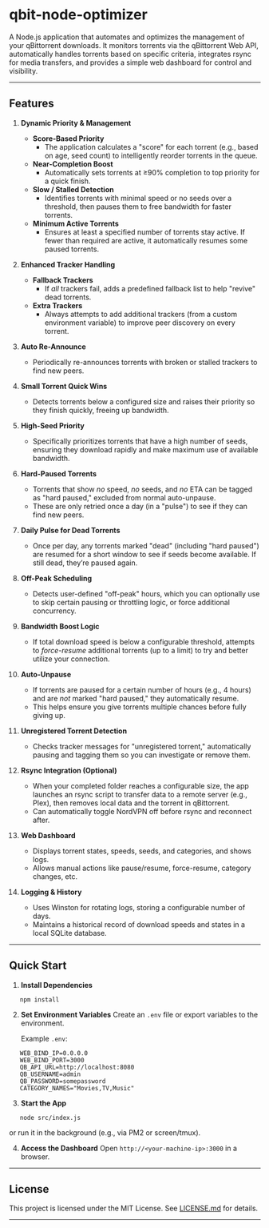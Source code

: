 # qbit-node-optimizer

A Node.js application that automates and optimizes the management of your qBittorrent downloads. It monitors torrents via the qBittorrent Web API, automatically handles torrents based on specific criteria, integrates rsync for media transfers, and provides a simple web dashboard for control and visibility.

---

## Features

1. **Dynamic Priority & Management**
   - **Score-Based Priority**
     - The application calculates a "score" for each torrent (e.g., based on age, seed count) to intelligently reorder torrents in the queue.
   - **Near-Completion Boost**
     - Automatically sets torrents at ≥90% completion to top priority for a quick finish.
   - **Slow / Stalled Detection**
     - Identifies torrents with minimal speed or no seeds over a threshold, then pauses them to free bandwidth for faster torrents.
   - **Minimum Active Torrents**
     - Ensures at least a specified number of torrents stay active. If fewer than required are active, it automatically resumes some paused torrents.

2. **Enhanced Tracker Handling**
   - **Fallback Trackers**
     - If *all* trackers fail, adds a predefined fallback list to help "revive" dead torrents.
   - **Extra Trackers**
     - Always attempts to add additional trackers (from a custom environment variable) to improve peer discovery on every torrent.

3. **Auto Re-Announce**
   - Periodically re-announces torrents with broken or stalled trackers to find new peers.

4. **Small Torrent Quick Wins**
   - Detects torrents below a configured size and raises their priority so they finish quickly, freeing up bandwidth.

5. **High-Seed Priority**
   - Specifically prioritizes torrents that have a high number of seeds, ensuring they download rapidly and make maximum use of available bandwidth.

6. **Hard-Paused Torrents**
   - Torrents that show *no* speed, *no* seeds, and *no* ETA can be tagged as "hard paused," excluded from normal auto-unpause.
   - These are only retried once a day (in a "pulse") to see if they can find new peers.

7. **Daily Pulse for Dead Torrents**
   - Once per day, any torrents marked "dead" (including "hard paused") are resumed for a short window to see if seeds become available. If still dead, they’re paused again.

8. **Off-Peak Scheduling**
   - Detects user-defined "off-peak" hours, which you can optionally use to skip certain pausing or throttling logic, or force additional concurrency.

9. **Bandwidth Boost Logic**
   - If total download speed is below a configurable threshold, attempts to *force-resume* additional torrents (up to a limit) to try and better utilize your connection.

10. **Auto-Unpause**
    - If torrents are paused for a certain number of hours (e.g., 4 hours) and are *not* marked "hard paused," they automatically resume.
    - This helps ensure you give torrents multiple chances before fully giving up.

11. **Unregistered Torrent Detection**
    - Checks tracker messages for "unregistered torrent," automatically pausing and tagging them so you can investigate or remove them.

12. **Rsync Integration (Optional)**
    - When your completed folder reaches a configurable size, the app launches an rsync script to transfer data to a remote server (e.g., Plex), then removes local data and the torrent in qBittorrent.
    - Can automatically toggle NordVPN off before rsync and reconnect after.

13. **Web Dashboard**
    - Displays torrent states, speeds, seeds, and categories, and shows logs.
    - Allows manual actions like pause/resume, force-resume, category changes, etc.

14. **Logging & History**
    - Uses Winston for rotating logs, storing a configurable number of days.
    - Maintains a historical record of download speeds and states in a local SQLite database.


---

## Quick Start

1. **Install Dependencies**
```
   npm install
```
2. **Set Environment Variables**
   Create an `.env` file or export variables to the environment.

   Example `.env`:
```
   WEB_BIND_IP=0.0.0.0
   WEB_BIND_PORT=3000
   QB_API_URL=http://localhost:8080
   QB_USERNAME=admin
   QB_PASSWORD=somepassword
   CATEGORY_NAMES="Movies,TV,Music"
```

3. **Start the App**
```
   node src/index.js
```
   or run it in the background (e.g., via PM2 or screen/tmux).

4. **Access the Dashboard**
   Open `http://<your-machine-ip>:3000` in a browser.

---

## License

This project is licensed under the MIT License.
See [LICENSE.md](LICENSE.md) for details.

---

